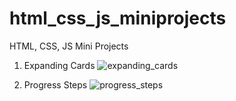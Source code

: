 # html_css_js_miniprojects
HTML, CSS, JS Mini Projects
1. Expanding Cards
![expanding_cards](https://github.com/Sumant64/html_css_js_miniprojects/assets/95896943/92dc4178-63d4-46a3-9986-2288510a8e9f)

2. Progress Steps
![progress_steps](https://github.com/Sumant64/html_css_js_miniprojects/assets/95896943/21c1c6a6-75d4-46c5-80da-10e37e7b8602)
